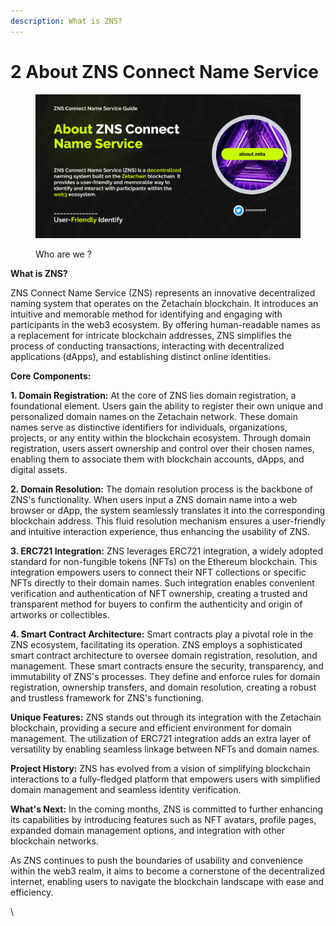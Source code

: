 ```yaml
---
description: What is ZNS?
---
```


# 2 About ZNS Connect Name Service

<figure><img src=".gitbook/assets/Group 554.png" alt=""><figcaption><p>Who are we ?</p></figcaption></figure>

**What is ZNS?**

ZNS Connect Name Service (ZNS) represents an innovative decentralized naming system that operates on the Zetachain blockchain. It introduces an intuitive and memorable method for identifying and engaging with participants in the web3 ecosystem. By offering human-readable names as a replacement for intricate blockchain addresses, ZNS simplifies the process of conducting transactions, interacting with decentralized applications (dApps), and establishing distinct online identities.

**Core Components:**

**1. Domain Registration:** At the core of ZNS lies domain registration, a foundational element. Users gain the ability to register their own unique and personalized domain names on the Zetachain network. These domain names serve as distinctive identifiers for individuals, organizations, projects, or any entity within the blockchain ecosystem. Through domain registration, users assert ownership and control over their chosen names, enabling them to associate them with blockchain accounts, dApps, and digital assets.

**2. Domain Resolution:** The domain resolution process is the backbone of ZNS's functionality. When users input a ZNS domain name into a web browser or dApp, the system seamlessly translates it into the corresponding blockchain address. This fluid resolution mechanism ensures a user-friendly and intuitive interaction experience, thus enhancing the usability of ZNS.

**3. ERC721 Integration:** ZNS leverages ERC721 integration, a widely adopted standard for non-fungible tokens (NFTs) on the Ethereum blockchain. This integration empowers users to connect their NFT collections or specific NFTs directly to their domain names. Such integration enables convenient verification and authentication of NFT ownership, creating a trusted and transparent method for buyers to confirm the authenticity and origin of artworks or collectibles.

**4. Smart Contract Architecture:** Smart contracts play a pivotal role in the ZNS ecosystem, facilitating its operation. ZNS employs a sophisticated smart contract architecture to oversee domain registration, resolution, and management. These smart contracts ensure the security, transparency, and immutability of ZNS's processes. They define and enforce rules for domain registration, ownership transfers, and domain resolution, creating a robust and trustless framework for ZNS's functioning.

**Unique Features:** ZNS stands out through its integration with the Zetachain blockchain, providing a secure and efficient environment for domain management. The utilization of ERC721 integration adds an extra layer of versatility by enabling seamless linkage between NFTs and domain names.

**Project History:** ZNS has evolved from a vision of simplifying blockchain interactions to a fully-fledged platform that empowers users with simplified domain management and seamless identity verification.

**What's Next:** In the coming months, ZNS is committed to further enhancing its capabilities by introducing features such as NFT avatars, profile pages, expanded domain management options, and integration with other blockchain networks.

As ZNS continues to push the boundaries of usability and convenience within the web3 realm, it aims to become a cornerstone of the decentralized internet, enabling users to navigate the blockchain landscape with ease and efficiency.

\
